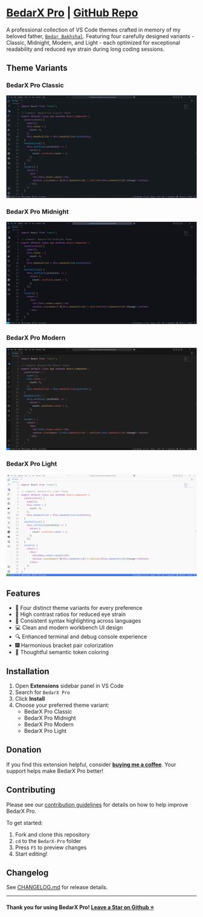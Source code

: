 # [BedarX Pro](https://github.com/saqibbedar/BedarX-Pro) | [GitHub Repo](https://github.com/saqibbedar/BedarX-Pro)

A professional collection of VS Code themes crafted in memory of my beloved father, [`Bedar Bakhshal`](Public/aboutExtension.md). Featuring four carefully designed variants - Classic, Midnight, Modern, and Light - each optimized for exceptional readability and reduced eye strain during long coding sessions.

## Theme Variants

### BedarX Pro Classic
![Classic Theme](https://raw.githubusercontent.com/saqibbedar/BedarX-Pro/main/Public/bxp-classic-theme.png)

### BedarX Pro Midnight
![Midnight Theme](https://raw.githubusercontent.com/saqibbedar/BedarX-Pro/main/Public/bxp-midnight-theme.png)

### BedarX Pro Modern
![Modern Theme](https://raw.githubusercontent.com/saqibbedar/BedarX-Pro/main/Public/bxp-modern-theme.png)

### BedarX Pro Light
![Light Theme](https://raw.githubusercontent.com/saqibbedar/BedarX-Pro/main/Public/bxp-light-theme.png)

## Features

- 🎨 Four distinct theme variants for every preference
- 👀 High contrast ratios for reduced eye strain
- 🎯 Consistent syntax highlighting across languages
- 💻 Clean and modern workbench UI design
- 🔍 Enhanced terminal and debug console experience
- 🎆 Harmonious bracket pair colorization
- 📝 Thoughtful semantic token coloring

## Installation

1. Open **Extensions** sidebar panel in VS Code
2. Search for `BedarX Pro`
3. Click **Install**
4. Choose your preferred theme variant:
   - BedarX Pro Classic
   - BedarX Pro Midnight
   - BedarX Pro Modern
   - BedarX Pro Light

## Donation

If you find this extension helpful, consider **[buying me a coffee](https://buymeacoffee.com/saqibbedar)**. Your support helps make BedarX Pro better!

## Contributing

Please see our [contribution guidelines](CONTRIBUTING.md) for details on how to help improve BedarX Pro.

To get started:

1. Fork and clone this repository
2. `cd` to the `BedarX-Pro` folder
3. Press `F5` to preview changes
4. Start editing!

## Changelog

See [CHANGELOG.md](CHANGELOG.md) for release details.

---

#### Thank you for using BedarX Pro! [Leave a Star on Github ⭐](https://github.com/saqibbedar/BedarX-Pro)
